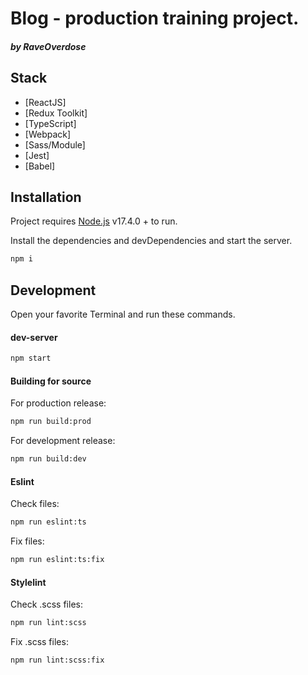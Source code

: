 # Blog - production training project.
##### _by RaveOverdose_

## Stack

- [ReactJS]
- [Redux Toolkit]
- [TypeScript]
- [Webpack]
- [Sass/Module]
- [Jest]
- [Babel]

## Installation

Project requires [Node.js](https://nodejs.org/) v17.4.0 + to run.

Install the dependencies and devDependencies and start the server.

```sh
npm i
```

## Development

Open your favorite Terminal and run these commands.

#### dev-server
```sh
npm start
```

#### Building for source

For production release:

```sh
npm run build:prod
```

For development release:

```sh
npm run build:dev
```

#### Eslint

Check files:

```sh
npm run eslint:ts
```

Fix files:

```sh
npm run eslint:ts:fix
```

#### Stylelint

Check .scss files:

```sh
npm run lint:scss
```

Fix .scss files:

```sh
npm run lint:scss:fix
```


